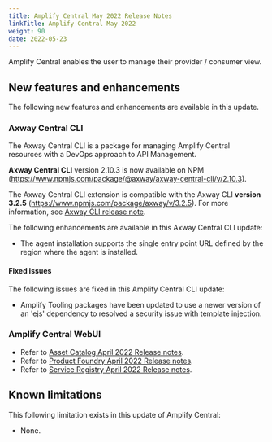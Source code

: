 ```yaml
---
title: Amplify Central May 2022 Release Notes
linkTitle: Amplify Central May 2022
weight: 90
date: 2022-05-23
---
```


Amplify Central enables the user to manage their provider / consumer view.

## New features and enhancements

The following new features and enhancements are available in this update.

### Axway Central CLI

The Axway Central CLI is a package for managing Amplify Central resources with a DevOps approach to API Management.

**Axway Central CLI** version 2.10.3 is now available on NPM (<https://www.npmjs.com/package/@axway/axway-central-cli/v/2.10.3>).

The Axway Central CLI extension is compatible with the Axway CLI **version 3.2.5** (<https://www.npmjs.com/package/axway/v/3.2.5>).
For more information, see [Axway CLI release note]([https://docs.axway.com/bundle/axwaycli-open-docs/page/docs/release_notes/3_2_5_20220511_relnote/index.html]).

The following enhancements are available in this Axway Central CLI update:

* The agent installation supports the single entry point URL defined by the region where the agent is installed.

#### Fixed issues

The following issues are fixed in this Amplify Central CLI update:

* Amplify Tooling packages have been updated to use a newer version of an 'ejs' dependency to resolved a security issue with template injection.

### Amplify Central WebUI

* Refer to [Asset Catalog April 2022 Release notes](/docs/amplify_relnotes/20220430_catalog_relnotes).
* Refer to [Product Foundry April 2022 Release notes](/docs/amplify_relnotes/20220430_foundry_relnotes).
* Refer to [Service Registry April 2022 Release notes](/docs/amplify_relnotes/20220430_serviceregistry_relnotes).

## Known limitations

This following limitation exists in this update of Amplify Central:

* None.
